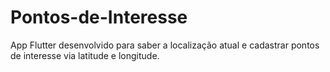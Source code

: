 # Pontos-de-Interesse
App Flutter desenvolvido para saber a localização atual e cadastrar pontos de interesse via latitude e longitude.

